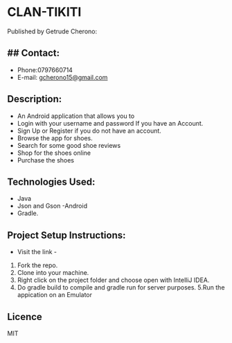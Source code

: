 # CLAN-TIKITI
Published by Getrude Cherono:
## ## Contact:
- Phone:0797660714
- E-mail: gcherono15@gmail.com
## Description:
- An Android application that allows you to
- Login with your username and password If you have an Account.
- Sign Up or Register if you do not have an account.
- Browse the app for shoes.
- Search for some good shoe reviews
- Shop for the shoes online
- Purchase the shoes
## Technologies Used:
- Java
- Json and Gson
-Android
- Gradle.
## Project Setup Instructions:
- Visit the link - 
1. Fork the repo.
2. Clone into your machine.
3. Right click on the project folder and choose open with IntelliJ IDEA.
4. Do gradle build to compile and gradle run for server purposes.
5.Run the appication on an Emulator
## Licence
 MIT
